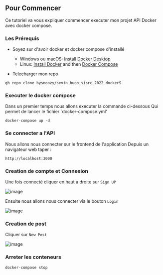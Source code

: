 ## Pour Commencer

Ce tutoriel va vous expliquer commencer executer mon projet API Docker avec docker compose.

### Les Prérequis

- Soyez sur d'avoir docker et docker compose d'installé
  - Windows ou macOS:
    [Install Docker Desktop](https://www.docker.com/get-started)
  - Linux: [Install Docker](https://www.docker.com/get-started) and then
    [Docker Compose](https://github.com/docker/compose)
    
 - Telecharger mon repo
 
 ```console
gh repo clone bysnoozy/sevin_hugo_sisrc_2022_dockerS
```
   
### Executer le docker compose

Dans un premier temps nous allons executer la commande ci-dessous 
Qui permet de lancer le fichier `docker-compose.yml'

```console
docker-compose up -d
```
### Se connecter a l'API

Nous allons nous connecter sur le frontend de l'application
Depuis un navigateur web taper :


```console
http://localhost:3000
```
### Creation de compte et Connexion

Une fois connecté cliquer en haut a droite sur `Sign UP`

![image](https://user-images.githubusercontent.com/31020571/152686770-3b0d43cf-532f-4faa-9fdf-85b784608fac.png)

Ensuite nous allons nous connecter via le bouton `Login`

![image](https://user-images.githubusercontent.com/31020571/152686818-293975a7-639a-4917-bf69-07d57091969e.png)

### Creation de post

Cliquer sur `New Post`

![image](https://user-images.githubusercontent.com/31020571/152686977-925a7ab1-7774-44e9-840a-0666be5099a9.png)

### Arreter les conteneurs

```console
docker-compose stop
```
